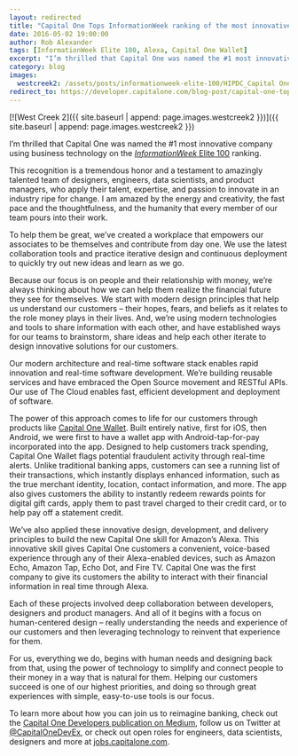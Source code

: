 ```yaml
---
layout: redirected
title: "Capital One Tops InformationWeek ranking of the most innovative companies using business technology"
date: 2016-05-02 19:00:00
author: Rob Alexander
tags: [InformationWeek Elite 100, Alexa, Capital One Wallet]
excerpt: "I’m thrilled that Capital One was named the #1 most innovative company using business technology on the *InformationWeek* Elite 100 ranking."
category: blog
images:
  westcreek2: /assets/posts/informationweek-elite-100/HIPDC_Capital One West Creek_02_A.jpeg
redirect_to: https://developer.capitalone.com/blog-post/capital-one-tops-informationweek-ranking-of-the-most-innovative-companies-using-business-technology/?io=true
---
```


[![West Creek 2]({{ site.baseurl | append: page.images.westcreek2 }})]({{ site.baseurl | append: page.images.westcreek2 }})

I’m thrilled that Capital One was named the #1 most innovative company using business technology on the [*InformationWeek* Elite 100](http://www.informationweek.com/strategic-cio/capital-one-think-like-a-designer-work-like-a-startup/d/d-id/1325353) ranking.

This recognition is a tremendous honor and a testament to amazingly talented team of designers, engineers, data scientists, and product managers, who apply their talent, expertise, and passion to innovate in an industry ripe for change. I am amazed by the energy and creativity, the fast pace and the thoughtfulness, and the humanity that every member of our team pours into their work.

To help them be great, we’ve created a workplace that empowers our associates to be themselves and contribute from day one. We use the latest collaboration tools and practice iterative design and continuous deployment to quickly try out new ideas and learn as we go.

Because our focus is on people and their relationship with money, we’re always thinking about how we can help them realize the financial future they see for themselves. We start with modern design principles that help us understand our customers – their hopes, fears, and beliefs as it relates to the role money plays in their lives. And, we’re using modern technologies and tools to share information with each other, and have established ways for our teams to brainstorm, share ideas and help each other iterate to design innovative solutions for our customers.

Our modern architecture and real-time software stack enables rapid innovation and real-time software development. We’re building reusable services and have embraced the Open Source movement and RESTful APIs. Our use of The Cloud enables fast, efficient development and deployment of software.

The power of this approach comes to life for our customers through products like [Capital One Wallet](https://www.capitalone.com/online-banking/mobile/wallet/). Built entirely native, first for iOS, then Android, we were first to have a wallet app with Android-tap-for-pay incorporated into the app. Designed to help customers track spending, Capital One Wallet flags potential fraudulent activity through real-time alerts. Unlike traditional banking apps, customers can see a running list of their transactions, which instantly displays enhanced information, such as the true merchant identity, location, contact information, and more. The app also gives customers the ability to instantly redeem rewards points for digital gift cards, apply them to past travel charged to their credit card, or to help pay off a statement credit.

We’ve also applied these innovative design, development, and delivery principles to build the new Capital One skill for Amazon’s Alexa. This innovative skill gives Capital One customers a convenient, voice-based experience through any of their Alexa-enabled devices, such as Amazon Echo, Amazon Tap, Echo Dot, and Fire TV. Capital One was the first company to give its customers the ability to interact with their financial information in real time through Alexa.

Each of these projects involved deep collaboration between developers, designers and product managers. And all of it begins with a focus on human-centered design – really understanding the needs and experience of our customers and then leveraging technology to reinvent that experience for them.

For us, everything we do, begins with human needs and designing back from that, using the power of technology to simplify and connect people to their money in a way that is natural for them. Helping our customers succeed is one of our highest priorities, and doing so through great experiences with simple, easy-to-use tools is our focus.

To learn more about how you can join us to reimagine banking, check out the [Capital One Developers publication on Medium](https://medium.com/capital-one-developers), follow us on Twitter at [@CapitalOneDevEx](http://twitter.com/CapitalOneDevEx), or check out open roles for engineers, data scientists, designers and more at [jobs.capitalone.com](https://jobs.capitalone.com).
